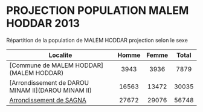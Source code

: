 # PROJECTION POPULATION MALEM HODDAR 2013
	
Répartition de la population de MALEM HODDAR projection selon le sexe
	
| Localite  | Homme | Femme | Total |
| --------- |:-----:|:-----:|:-----:|
| [Commune de MALEM HODDAR](MALEM HODDAR) | 3943 | 3936 | 7879 |
| [Arrondissement de DAROU MINAM II](DAROU MINAM II) | 16563 | 13472 | 30035 |
| [Arrondissement de SAGNA](SAGNA) | 27672 | 29076 | 56748 |
